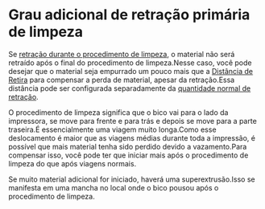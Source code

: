 Grau adicional de retração primária de limpeza
====
Se [retração durante o procedimento de limpeza](wipe_retraction_enable.md), o material não será retraído após o final do procedimento de limpeza.Nesse caso, você pode desejar que o material seja empurrado um pouco mais que a [Distância de Retira](wipe_retraction_amount.md) para compensar a perda de material, apesar da retração.Essa distância pode ser configurada separadamente da [quantidade normal de retração](../Travel/retraction_extra_prime_amount.md).

O procedimento de limpeza significa que o bico vai para o lado da impressora, se move para frente e para trás e depois se move para a parte traseira.É essencialmente uma viagem muito longa.Como esse deslocamento é maior que as viagens médias durante toda a impressão, é possível que mais material tenha sido perdido devido a vazamento.Para compensar isso, você pode ter que iniciar mais após o procedimento de limpeza do que após viagens normais.

Se muito material adicional for iniciado, haverá uma superextrusão.Isso se manifesta em uma mancha no local onde o bico pousou após o procedimento de limpeza.